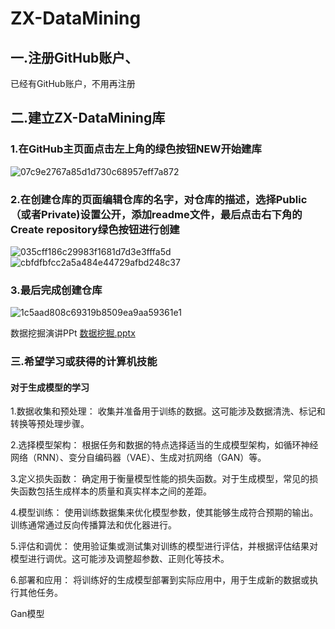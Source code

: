# ZX-DataMining

## 一.注册GitHub账户、
已经有GitHub账户，不用再注册

## 二.建立ZX-DataMining库

### 1.在GitHub主页面点击左上角的绿色按钮NEW开始建库
![07c9e2767a85d1d730c68957eff7a872](https://github.com/zhang46461/ZX-DataMining/assets/149031189/f941bb32-d69e-4861-b6d9-37ee8f95bb7b)

### 2.在创建仓库的页面编辑仓库的名字，对仓库的描述，选择Public（或者Private)设置公开，添加readme文件，最后点击右下角的Create repository绿色按钮进行创建
![035cff186c29983f1681d7d3e3fffa5d](https://github.com/zhang46461/ZX-DataMining/assets/149031189/c2955e32-b0cc-431d-9078-4eb5f22290d7)
![cbfdfbfcc2a5a484e44729afbd248c37](https://github.com/zhang46461/ZX-DataMining/assets/149031189/4bd05fc2-3d7c-418a-8a59-e196c8ca9d79)

### 3.最后完成创建仓库

![1c5aad808c69319b8509ea9aa59361e1](https://github.com/zhang46461/ZX-DataMining/assets/149031189/39ce5627-8eb2-4adb-b1ca-a566056b4859)

数据挖掘演讲PPt
[数据挖掘.pptx](https://github.com/zhang46461/ZX-DataMining/files/15130135/default.pptx)


### 三.希望学习或获得的计算机技能
#### 对于生成模型的学习

1.数据收集和预处理： 收集并准备用于训练的数据。这可能涉及数据清洗、标记和转换等预处理步骤。

2.选择模型架构： 根据任务和数据的特点选择适当的生成模型架构，如循环神经网络（RNN）、变分自编码器（VAE）、生成对抗网络（GAN）等。

3.定义损失函数： 确定用于衡量模型性能的损失函数。对于生成模型，常见的损失函数包括生成样本的质量和真实样本之间的差距。

4.模型训练： 使用训练数据集来优化模型参数，使其能够生成符合预期的输出。训练通常通过反向传播算法和优化器进行。

5.评估和调优： 使用验证集或测试集对训练的模型进行评估，并根据评估结果对模型进行调优。这可能涉及调整超参数、正则化等技术。

6.部署和应用： 将训练好的生成模型部署到实际应用中，用于生成新的数据或执行其他任务。

Gan模型










